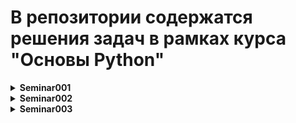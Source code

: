 ﻿# В репозитории содержатся решения задач в рамках курса "Основы Python"

<details>
<summary><b>Seminar001</b></summary><br>

<details>
<summary><b>Tasks</b></summary><br>

- **Task001**:

`По двум заданным числам проверить является ли одно квадратом
второго.`

- **Task002**:

`Найти максимальное из пяти чисел.`

- **Task003**:

`Вывести на экран числа от -N до N.`

- **Task004**:

`Показать первую цифру дробной части числа.`

- **Task005**:

`Дано число. Проверить кратно ли оно 5 и 10 или 15, но не 30`

- **Task006**:

`Дано число обозначающее день недели. Вывести его название и
указать является ли он выходным.`

- **Task007**:

`Проверить истинность утверждения ¬(X ⋁ Y ⋁ Z) = ¬X ⋀ ¬Y ⋀ ¬Z
для всех значений предикат.`

- **Task008**:

`Сообщить в какой четверти координатной плоскости или на какой
оси находится точка с координатами Х и У.`

- **Task009**:

`Указав номер четверти прямоугольной системы координат, показать
допустимые значения координат для точек этой четверти.`

- **Task010**:

`Найти расстояние между двумя точками пространства.`
</details>

<details>
<summary><b>HomeWork</b></summary><br>

- **Task001**:

`Напишите программу, которая принимает на вход цифру, 
обозначающую день недели, и проверяет,
является ли этот день выходным.`

`Пример: 6 -> да 7 -> да 1 -> нет`

- **Task002**:

`Напишите программу для. проверки истинности утверждения ¬(X ⋁ Y ⋁ Z) = ¬X ⋀ ¬Y ⋀ ¬Z для всех значений предикат.`
- **Task003**:

`Напишите программу, которая принимает на вход
координаты точки (X и Y), причём X ≠ 0 и Y ≠ 0 и 
выдаёт номер четверти плоскости, в которой находится 
эта точка (или на какой оси она находится).`

`Пример: x=34; y=-30 -> 4 x=2; y=4-> 1 x=-34; y=-30 -> 3`
- **Task004**:

`Напишите программу, которая по заданному номеру четверти,
показывает диапазон возможных координат точек в этой четверти (x и y).`
- **Task005**:

`Напишите программу, которая принимает на вход координаты двух точек
и находит расстояние между ними в 2D пространстве.`

`Пример: A (3,6); B (2,1) -> 5,09 A (7,-5); B (1,-1) -> 7,21`

</details>
</details>

<details>
<summary><b>Seminar002</b></summary><br>

<details>
<summary><b>Tasks</b></summary><br>

- **Task001**:

`Напишите программу, которая принимает на вход число N и выдаёт последовательность из N
членов.
Пример:Для N = 5: 1, -3, 9, -27, 81`

- **Task002**:

`Для натурального n создать список, состоящий из элементов последовательности 3n + 1
Пример: Для n = 6: [4, 7, 10, 13, 16, 19]`

- **Task003**:

`Напишите программу, в которой пользователь будет задавать две строки, а программа -
определять количество вхождений одной строки в другой.`


</details>

<details>
<summary><b>HomeWork</b></summary><br>

- **Task001**:

`Подсчитать сумму цифр в вещественном числе.`

- **Task002**:

`Написать программу получающую набор произведений чисел от 1 до N.
Пример: пусть N = 4, тогда [ 1, 2, 6, 24 ]`

- **Task003**:

`Задать список из n чисел последовательности (1 + 1 / n) ^ n и вывести на экран их сумму.`

- **Task004**:

`Задать список из N элементов, заполненных числами из [-N, N]. Найти произведение элементов
на указанных позициях. Позиции хранятся в списке positions - создайте этот список (например:
positions = [1, 3, 6]).
Реализовано чтение позиций из файла file.txt`

- **Task005**:

`Реализовать алгоритм перемешивания списка.`

</details>
</details>

<details>
<summary><b>Seminar003</b></summary><br>

<details>
<summary><b>Tasks</b></summary><br>

- **Task001**:

`Реализуйте алгоритм задания случайных чисел без использования встроенного генератора
псевдослучайных чисел.`

- **Task002**:

`Задайте список. Напишите программу, которая определит, присутствует ли в заданном списке
строк некое число.`

- **Task003**:

`Напишите программу, которая определит позицию второго вхождения строки в списке либо
сообщит, что её нет.`
`Пример:`

`- список: ["qwe", "asd", "zxc", "qwe", "ertqwe"], ищем: "qwe", ответ: 3`

`- список: ["йцу", "фыв", "ячс", "цук", "йцукен", "йцу"], ищем: "йцу", ответ: 5`

`- список: ["йцу", "фыв", "ячс", "цук", "йцукен"], ищем: "йцу", ответ: -1`

`- список: ["123", "234", 123, "567"], ищем: "123", ответ: -1`

`- список: [], ищем: "123", ответ: -1`


</details>

<details>
<summary><b>HomeWork</b></summary><br>

- **Task001**:

`Задайте список из нескольких чисел. Напишите программу, которая найдёт сумму элементов списка, 
стоящих на нечётной позиции.`

`Пример:`

`- [2, 3, 5, 9, 3] -> на нечётных позициях элементы 3 и 9, ответ: 12`

- **Task002**:

`Напишите программу, которая найдёт произведение пар чисел списка. Парой считаем первый и последний элемент,
второй и предпоследний и т.д.`

`Пример:`

`- [2, 3, 4, 5, 6] => [12, 15, 16];`

`- [2, 3, 5, 6] => [12, 15]`

- **Task003**:

`Задайте список из вещественных чисел. Напишите программу, которая найдёт разницу между максимальным и 
минимальным значением дробной части элементов.`

`Пример:`

`- [1.1, 1.2, 3.1, 5, 10.01] => 0.19`

- **Task004**:

`Напишите программу, которая будет преобразовывать десятичное число в двоичное.`

`Пример:`

`- 45 -> 101101`

`- 3 -> 11`

`- 2 -> 10`

- **Task005**:

`Задайте число. Составьте список чисел Фибоначчи, в том числе для отрицательных индексов.`

`Пример:`

для k = 8 список будет выглядеть так: [-21 ,13, -8, 5, −3, 2, −1, 1, 0, 1, 1, 2, 3, 5, 8, 13, 21] 
[Негафибоначчи] (https://ru.wikipedia.org/wiki/Негафибоначчи)

</details>
</details>